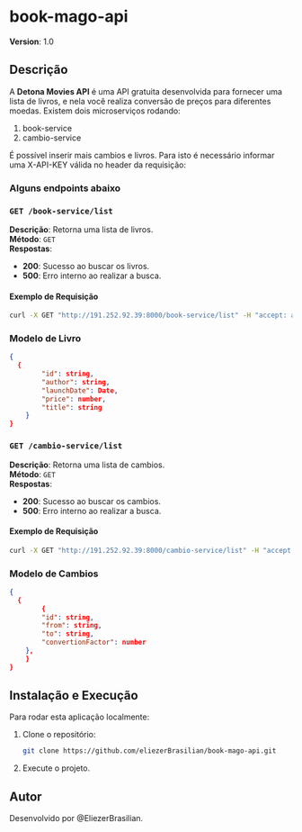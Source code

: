 # book-mago-api

**Version**: 1.0  

## Descrição

A **Detona Movies API** é uma API gratuita desenvolvida para fornecer uma lista de livros, e nela você realiza conversão de preços para diferentes moedas.
Existem dois microserviços rodando:
1. book-service
2. cambio-service

É possível inserir mais cambios e livros. Para isto é necessário informar uma X-API-KEY válida no header da requisição:  

### Alguns endpoints abaixo

### `GET /book-service/list`

**Descrição**: Retorna uma lista de livros.  
**Método**: `GET`  
**Respostas**:
- **200**: Sucesso ao buscar os livros.
- **500**: Erro interno ao realizar a busca.

#### Exemplo de Requisição

```bash
curl -X GET "http://191.252.92.39:8000/book-service/list" -H "accept: application/json"
```

### Modelo de Livro

```json
{
  {
        "id": string,
        "author": string,
        "launchDate": Date,
        "price": number,
        "title": string
    }
}
```

### `GET /cambio-service/list`

**Descrição**: Retorna uma lista de cambios.  
**Método**: `GET`  
**Respostas**:
- **200**: Sucesso ao buscar os cambios.
- **500**: Erro interno ao realizar a busca.

#### Exemplo de Requisição

```bash
curl -X GET "http://191.252.92.39:8000/cambio-service/list" -H "accept: application/json"
```

### Modelo de Cambios

```json
{
  {
        {
        "id": string,
        "from": string,
        "to": string,
        "convertionFactor": number
    },
    }
}
```



## Instalação e Execução

Para rodar esta aplicação localmente:

1. Clone o repositório:

   ```bash
   git clone https://github.com/eliezerBrasilian/book-mago-api.git
    ```

2. Execute o projeto. 

## Autor
Desenvolvido por @EliezerBrasilian.
